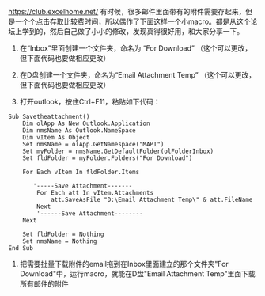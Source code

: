 https://club.excelhome.net/
有时候，很多邮件里面带有的附件需要存起来，但是一个个点击存取比较费时间，所以偶作了下面这样一个小macro。都是从这个论坛上学到的，然后自己做了小小的修改，发现真得很好用，和大家分享一下。

1. 在“Inbox”里面创建一个文件夹，命名为 “For Download”  （这个可以更改，但下面代码也要做相应更改）

2. 在D盘创建一个文件夹，命名为“Email Attachment Temp”  （这个可以更改，但下面代码也要做相应更改）

3. 打开outlook，按住Ctrl+F11，粘贴如下代码：
```vab
Sub Savetheattachment()
    Dim olApp As New Outlook.Application
    Dim nmsName As Outlook.NameSpace
    Dim vItem As Object
    Set nmsName = olApp.GetNamespace("MAPI")
    Set myFolder = nmsName.GetDefaultFolder(olFolderInbox)
    Set fldFolder = myFolder.Folders("For Download")
        
    For Each vItem In fldFolder.Items

       '-----Save Attachment-------
        For Each att In vItem.Attachments
            att.SaveAsFile "D:\Email Attachment Temp\" & att.FileName
        Next
        '------Save Attachment--------
    Next
   
    Set fldFolder = Nothing
    Set nmsName = Nothing
End Sub
```
1.  把需要批量下载附件的email拖到在Inbox里面建立的那个文件夹"For Download"中，运行macro，就能在D盘"Email Attachment Temp"里面下载所有邮件的附件